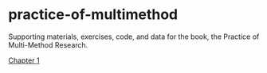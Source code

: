 # practice-of-multimethod
Supporting materials, exercises, code, and data for the book, the Practice of Multi-Method Research.

[Chapter 1](https://jnseawright.github.io/practice-of-multimethod/Chapter-1.html)
